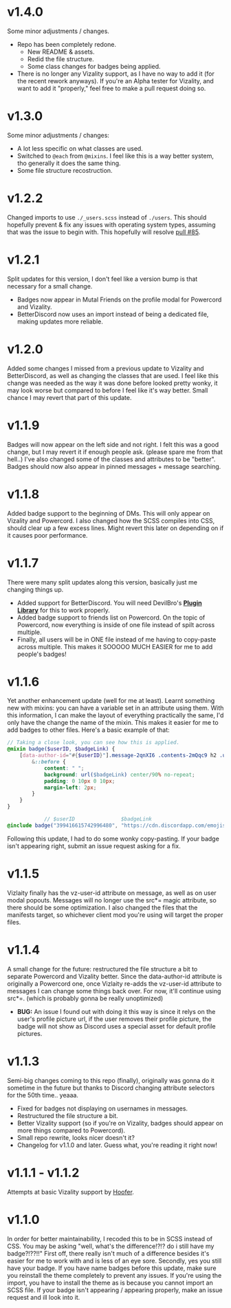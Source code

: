 # v1.4.0
Some minor adjustments / changes.
- Repo has been completely redone.
    - New README & assets.
    - Redid the file structure.
    - Some class changes for badges being applied.
- There is no longer any Vizality support, as I have no way to add it (for the recent rework anyways). If you're an Alpha tester for Vizality, and want to add it "properly," feel free to make a pull request doing so.

# v1.3.0
Some minor adjustments / changes:
- A lot less specific on what classes are used.
- Switched to `@each` from `@mixins`. I feel like this is a way better system, tho generally it does the same thing.
- Some file structure recostruction.

# v1.2.2
Changed imports to use `./_users.scss` instead of `./users`. This should hopefully prevent & fix any issues with operating system types, assuming that was the issue to begin with. This hopefully will resolve [pull #85](https://github.com/Discord-Theme-Addons/discord-name-badges/pull/85).

# v1.2.1
Split updates for this version, I don't feel like a version bump is that necessary for a small change.
- Badges now appear in Mutal Friends on the profile modal for Powercord and Vizality. 
- BetterDiscord now uses an import instead of being a dedicated file, making updates more reliable.

# v1.2.0
Added some changes I missed from a previous update to Vizality and BetterDiscord, as well as changing the classes that are used. I feel like this change was needed as the way it was done before looked pretty wonky, it may look worse but compared to before I feel like it's way better. Small chance I may revert that part of this update.

# v1.1.9
Badges will now appear on the left side and not right. I felt this was a good change, but I may revert it if enough people ask. (please spare me from that hell..) I've also changed some of the classes and attributes to be "better". Badges should now also appear in pinned messages + message searching.

# v1.1.8
Added badge support to the beginning of DMs. This will only appear on Vizality and Powercord. I also changed how the SCSS compiles into CSS, should clear up a few excess lines. Might revert this later on depending on if it causes poor performance.

# v1.1.7
There were many split updates along this version, basically just me changing things up.
- Added support for BetterDiscord. You will need DevilBro's **[Plugin Library](https://github.com/mwittrien/BetterDiscordAddons/tree/master/Library/)** for this to work properly.
- Added badge support to friends list on Powercord. On the topic of Powercord, now everything is inside of one file instead of spilt across multiple. 
- Finally, all users will be in ONE file instead of me having to copy-paste across multiple. This makes it SOOOOO MUCH EASIER for me to add people's badges!

# v1.1.6
Yet another enhancement update (well for me at least). Learnt something new with mixins: you can have a variable set in an attribute using them. With this information, I can make the layout of everything practically the same, I'd only have the change the name of the mixin. This makes it easier for me to add badges to other files. Here's a basic example of that:
```scss
// Taking a close look, you can see how this is applied.
@mixin badge($userID, $badgeLink) {
    [data-author-id="#{$userID}"].message-2qnXI6 .contents-2mQqc9 h2 .username-1A8OIy {
        &::before {
            content: " ";
            background: url($badgeLink) center/90% no-repeat;
            padding: 0 10px 0 10px;
            margin-left: 2px;
        }
    }
}

            // $userID               $badgeLink
@include badge("399416615742996480", "https://cdn.discordapp.com/emojis/635936642372337674.png?v=1");
```
Following this update, I had to do some wonky copy-pasting. If your badge isn't appearing right, submit an issue request asking for a fix.

# v1.1.5
Vizlaity finally has the vz-user-id attribute on message, as well as on user modal popouts. Messages will no longer use the src*= magic attribute, so there should be some optimization. I also changed the files that the manifests target, so whichever client mod you're using will target the proper files.

# v1.1.4
A small change for the future: restructured the file structure a bit to separate Powercord and Vizality better. Since the data-author-id attribute is originally a Powercord one, once Vizlaity re-adds the vz-user-id attribute to messages I can change some things back over. For now, it'll continue using src*=. (which is probably gonna be really unoptimized)
- **BUG:** An issue I found out with doing it this way is since it relys on the user's profile picture url, if the user removes their profile picture, the badge will not show as Discord uses a special asset for default profile pictures.

# v1.1.3
Semi-big changes coming to this repo (finally), originally was gonna do it sometime in the future but thanks to Discord changing attribute selectors for the 50th time.. yeaaa.
- Fixed for badges not displaying on usernames in messages.
- Restructured the file structure a bit.
- Better Vizality support (so if you're on Vizality, badges should appear on more things compared to Powercord).
- Small repo rewrite, looks nicer doesn't it?
- Changelog for v1.1.0 and later. Guess what, you're reading it right now!

# v1.1.1 - v1.1.2
Attempts at basic Vizality support by [Hoofer](https://github.com/HooferDevelops/).

# v1.1.0
In order for better maintainability, I recoded this to be in SCSS instead of CSS. You may be asking "well, what's the difference!?!? do i still have my badge?!??!!" First off, there really isn't much of a difference besides it's easier for me to work with and is less of an eye sore. Secondly, yes you still have your badge. If you have name badges before this update, make sure you reinstall the theme completely to prevent any issues. If you're using the import, you have to install the theme as is because you cannot import an SCSS file. If your badge isn't appearing / appearing properly, make an issue request and ill look into it. 
